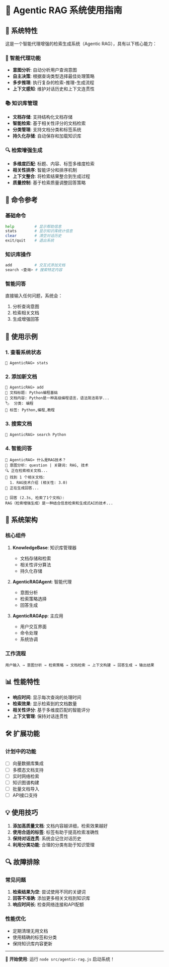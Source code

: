 # 🤖 Agentic RAG 系统使用指南

## 🌟 系统特性

这是一个智能代理增强的检索生成系统（Agentic RAG），具有以下核心能力：

### 🧠 智能代理功能
- **意图分析**: 自动分析用户查询意图
- **自主决策**: 根据查询类型选择最佳处理策略
- **多步推理**: 执行复杂的检索-推理-生成流程
- **上下文感知**: 维护对话历史和上下文连贯性

### 📚 知识库管理
- **文档存储**: 支持结构化文档存储
- **智能检索**: 基于相关性评分的文档检索
- **分类管理**: 支持文档分类和标签系统
- **持久化存储**: 自动保存和加载知识库

### 🔍 检索增强生成
- **多维度匹配**: 标题、内容、标签多维度检索
- **相关性排序**: 智能评分和排序机制
- **上下文整合**: 将检索结果整合到生成过程
- **质量控制**: 基于检索质量调整回答策略

## 📖 命令参考

### 基础命令
```bash
help         # 显示帮助信息
stats        # 显示知识库统计信息
clear        # 清空对话历史
exit/quit    # 退出系统
```

### 知识库操作
```bash
add          # 交互式添加文档
search <查询> # 搜索特定内容
```

### 智能问答
直接输入任何问题，系统会：
1. 分析查询意图
2. 检索相关文档
3. 生成增强回答

## 🚀 使用示例

### 1. 查看系统状态
```
🤖 AgenticRAG> stats
```

### 2. 添加新文档
```
🤖 AgenticRAG> add
📝 文档标题: Python编程基础
📄 文档内容: Python是一种高级编程语言，语法简洁易学...
🏷️  分类: 编程
🔖 标签: Python,编程,教程
```

### 3. 搜索文档
```
🤖 AgenticRAG> search Python
```

### 4. 智能问答
```
🤖 AgenticRAG> 什么是RAG技术？
🎯 意图分析: question | 关键词: RAG, 技术
🔍 正在检索相关文档...
📄 找到 1 个相关文档:
  1. RAG技术介绍 (相关性: 3.0)
🤖 正在生成回答...

🤖 回答 (2.3s, 检索了1个文档):
RAG（检索增强生成）是一种结合信息检索和生成式AI的技术...
```

## 🔧 系统架构

### 核心组件
1. **KnowledgeBase**: 知识库管理器
   - 文档存储和检索
   - 相关性评分算法
   - 持久化存储

2. **AgenticRAGAgent**: 智能代理
   - 意图分析
   - 检索策略选择
   - 回答生成

3. **AgenticRAGApp**: 主应用
   - 用户交互界面
   - 命令处理
   - 系统协调

### 工作流程
```
用户输入 → 意图分析 → 检索策略 → 文档检索 → 上下文构建 → 回答生成 → 输出结果
```

## 📊 性能特性

- **响应时间**: 显示每次查询的处理时间
- **检索效果**: 显示检索到的文档数量
- **相关性评分**: 基于多维度匹配的智能评分
- **上下文管理**: 保持对话连贯性

## 🛠️ 扩展功能

### 计划中的功能
- [ ] 向量数据库集成
- [ ] 多模态文档支持
- [ ] 实时网络检索
- [ ] 知识图谱构建
- [ ] 批量文档导入
- [ ] API接口支持

## 💡 使用技巧

1. **添加高质量文档**: 文档内容越详细，检索效果越好
2. **使用合适的标签**: 标签有助于提高检索准确性
3. **保持对话连贯**: 系统会记住对话历史
4. **利用分类功能**: 合理的分类有助于知识管理

## 🔍 故障排除

### 常见问题
1. **检索结果为空**: 尝试使用不同的关键词
2. **回答不准确**: 添加更多相关文档到知识库
3. **响应时间长**: 检查网络连接和API配额

### 性能优化
- 定期清理无用文档
- 使用精确的标签和分类
- 保持知识库内容更新

---

🎯 **开始使用**: 运行 `node src/agentic-rag.js` 启动系统！